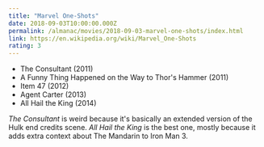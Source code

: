 ```yaml
---
title: "Marvel One-Shots"
date: 2018-09-03T10:00:00.000Z
permalink: /almanac/movies/2018-09-03-marvel-one-shots/index.html
link: https://en.wikipedia.org/wiki/Marvel_One-Shots
rating: 3
---
```


- The Consultant (2011)
- A Funny Thing Happened on the Way to Thor's Hammer (2011)
- Item 47 (2012)
- Agent Carter (2013)
- All Hail the King (2014)

_The Consultant_ is weird because it's basically an extended version of the Hulk end credits scene. _All Hail the King_ is the best one, mostly because it adds extra context about The Mandarin to Iron Man 3.